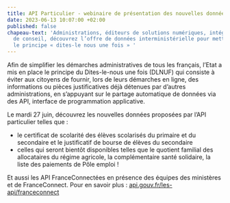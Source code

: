 ```yaml
---
title: API Particulier - webinaire de présentation des nouvelles données
date: 2023-06-13 10:07:00 +02:00
published: false
chapeau-text: 'Administrations, éditeurs de solutions numériques, intégrateurs, sociétés
  de conseil, découvrez l’offre de données interministérielle pour mettre en œuvre
  le principe « dites-le nous une fois » '
---
```


Afin de simplifier les démarches administratives de tous les français, l’Etat a mis en place le principe du Dites-le-nous une fois (DLNUF) qui consiste à éviter aux citoyens de fournir, lors de leurs démarches en ligne, des informations ou pièces justificatives déjà détenues par d’autres administrations, en s’appuyant sur le partage automatique de données via des API, interface de programmation applicative. 

Le mardi 27 juin, découvrez les nouvelles données proposées par l’API particulier telles que :
* le certificat de scolarité des élèves scolarisés du primaire et du secondaire et le justificatif de bourse de élèves du secondaire 
* celles qui seront bientôt disponibles telles que le quotient familial des allocataires du régime agricole, la complémentaire santé solidaire, la liste des paiements de Pôle emploi !

Et aussi les API FranceConnectées en présence des équipes des ministères et de FranceConnect. Pour en savoir plus : [api.gouv.fr/les-api/franceconnect](https://api.gouv.fr/les-api/franceconnect)

